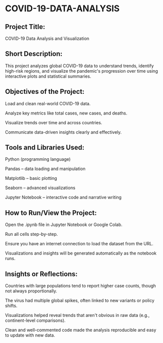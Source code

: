 # COVID-19-DATA-ANALYSIS
## Project Title:
COVID-19 Data Analysis and Visualization

## Short Description:
This project analyzes global COVID-19 data to understand trends, identify high-risk regions, and visualize the pandemic's progression over time using interactive plots and statistical summaries.

## Objectives of the Project:
Load and clean real-world COVID-19 data.

Analyze key metrics like total cases, new cases, and deaths.

Visualize trends over time and across countries.

Communicate data-driven insights clearly and effectively.

## Tools and Libraries Used:
Python (programming language)

Pandas – data loading and manipulation

Matplotlib – basic plotting

Seaborn – advanced visualizations

Jupyter Notebook – interactive code and narrative writing

## How to Run/View the Project:
Open the .ipynb file in Jupyter Notebook or Google Colab.

Run all cells step-by-step.

Ensure you have an internet connection to load the dataset from the URL.

Visualizations and insights will be generated automatically as the notebook runs.

## Insights or Reflections:
Countries with large populations tend to report higher case counts, though not always proportionally.

The virus had multiple global spikes, often linked to new variants or policy shifts.

Visualizations helped reveal trends that aren't obvious in raw data (e.g., continent-level comparisons).

Clean and well-commented code made the analysis reproducible and easy to update with new data.

